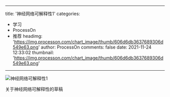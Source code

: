 
---
title: '神经网络可解释性1'
categories: 
 - 学习
 - ProcessOn
 - 推荐
headimg: 'https://img.processon.com/chart_image/thumb/606d6db3637689306d549e63.png'
author: ProcessOn
comments: false
date: 2021-11-24 12:33:02
thumbnail: 'https://img.processon.com/chart_image/thumb/606d6db3637689306d549e63.png'
---

<div>   
<img class="thumb" alt="神经网络可解释性1" src="https://img.processon.com/chart_image/thumb/606d6db3637689306d549e63.png" referrerpolicy="no-referrer">
<p>关于神经网络可解释性的草稿</p>  
</div>
            